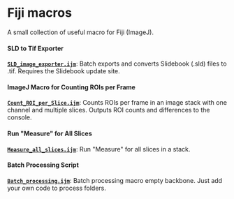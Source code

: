 # Fiji macros
A small collection of useful macro for Fiji (ImageJ).

#### SLD to Tif Exporter
**[`SLD_image_exporter.ijm`](SLD%20image%20exporter.ijm)**: Batch exports and converts Slidebook (.sld) files to .tif. Requires the Slidebook update site.

#### ImageJ Macro for Counting ROIs per Frame
**[`Count_ROI_per_Slice.ijm`](Count_ROI_per_Slice.ijm)**: Counts ROIs per frame in an image stack with one channel and multiple slices. Outputs ROI counts and differences to the console.

#### Run "Measure" for All Slices
**[`Measure_all_slices.ijm`](Measure%all%slices.ijm)**:  Run "Measure" for all slices in a stack.

#### Batch Processing Script
**[`Batch_processing.ijm`](Batch_processing.ijm)**: Batch processing macro empty backbone. Just add your own code to process folders.

